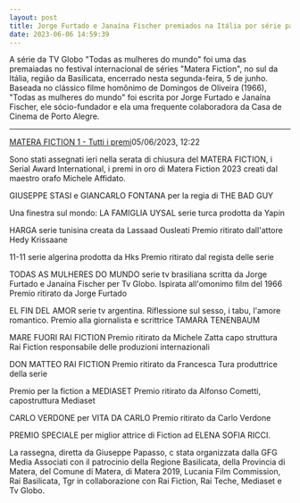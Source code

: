 ```yaml
---
layout: post
title: Jorge Furtado e Janaína Fischer premiados na Itália por série para Globo
date: 2023-06-06 14:59:39
---
```

A série da TV Globo "Todas as mulheres do mundo" foi uma das premaiadas no festival internacional de séries "Matera Fiction", no sul da Itália, região da Basilicata, encerrado nesta segunda-feira, 5 de junho. Baseada no clássico filme homônimo de Domingos de Oliveira (1966), "Todas as mulheres do mundo" foi escrita por Jorge Furtado e Janaína Fischer, ele sócio-fundador e ela uma frequente colaboradora da Casa de Cinema de Porto Alegre.

- - -

[MATERA FICTION 1 - Tutti i premi](https://www.cinemaitaliano.info/news/73714/matera-fiction-1-tutti-i-premi.html)05/06/2023, 12:22

Sono stati assegnati ieri nella serata di chiusura del MATERA FICTION, i Serial Award International, i premi in oro di Matera Fiction 2023 creati dal maestro orafo Michele Affidato.

GIUSEPPE STASI e GIANCARLO FONTANA per la regia di THE BAD GUY

Una finestra sul mondo:
LA FAMIGLIA UYSAL serie turca prodotta da Yapin

HARGA serie tunisina creata da Lassaad Ousleati
Premio ritirato dall'attore Hedy Krissaane

11-11 serie algerina prodotta da Hks
Premio ritirato dal regista delle serie

TODAS AS MULHERES DO MUNDO serie tv brasiliana scritta da Jorge Furtado e Janaína Fischer per Tv Globo. Ispirata all'omonimo film del 1966
Premio ritirato da Jorge Furtado

EL FIN DEL AMOR serie tv argentina. Riflessione sul sesso, i tabu, l'amore romantico. Premio alla giornalista e scrittrice TAMARA TENENBAUM

MARE FUORI RAI FICTION
Premio ritirato da Michele Zatta capo struttura Rai Fiction responsabile delle produzioni internazionali

DON MATTEO RAI FICTION
Premio ritirato da Francesca Tura produttrice della serie

Premio per la fiction a MEDIASET
Premio ritirato da Alfonso Cometti, capostruttura Mediaset

CARLO VERDONE per VITA DA CARLO
Premio ritirato da Carlo Verdone

PREMIO SPECIALE per miglior attrice di Fiction ad ELENA SOFIA RICCI.

La rassegna, diretta da Giuseppe Papasso, c stata organizzata dalla GFG Media Associati con il patrocinio della Regione Basilicata, della Provincia di Matera, del Comune di Matera, di Matera 2019, Lucania Film Commission, Rai Basilicata, Tgr in collaborazione con Rai Fiction, Rai Teche, Mediaset e Tv Globo.